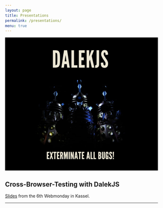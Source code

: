 ```yaml
---
layout: page
title: Presentations
permalink: /presentations/
menu: true
---
```


<div class="float-container">
    <a href="dalekjs">
      <img src="/assets/img/dalek-slides-01.jpg" alt="Screenshot: DalekJS presentation" class="float-left">
    </a>
    <div>
        <h2>Cross-Browser-Testing with DalekJS</h2>
        <p>
          <a href="dalekjs">Slides</a> from the 6th Webmonday in Kassel.
        </p>
    </div>
</div>

---





